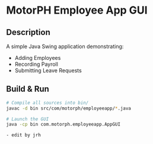 # MotorPH Employee App GUI

## Description
A simple Java Swing application demonstrating:
- Adding Employees
- Recording Payroll
- Submitting Leave Requests

## Build & Run

```bash
# Compile all sources into bin/
javac -d bin src/com/motorph/employeeapp/*.java

# Launch the GUI
java -cp bin com.motorph.employeeapp.AppGUI

- edit by jrh
